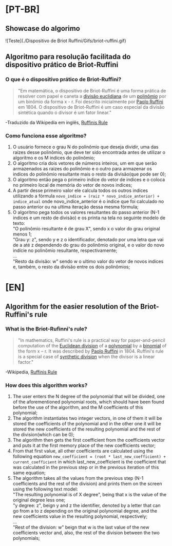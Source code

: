 # [PT-BR]

## Showcase do algorimo
![Teste](./Dispositivo de Briot Ruffini/Gifs/briot-ruffini.gif)

## Algoritmo para resolução facilitada do dispositivo prático de Briot-Ruffini
### O que é o dispositivo prático de Briot-Ruffini?
> "Em matemática, o dispositivo de Briot-Ruffini é uma forma prática de resolver com papel e caneta a [divisão euclidiana](https://pt.wikipedia.org/wiki/Divis%C3%A3o_euclidiana)
> de um [polinômio](https://pt.wikipedia.org/wiki/Polin%C3%B4mio) por um binômio da forma x - r. Foi descrito inicialmente por [Paolo Ruffini](https://pt.wikipedia.org/wiki/Paolo_Ruffini) 
> em 1804. O dispositivo de Briot-Ruffini é um caso especial da divisão sintética quando o divisor é um fator linear."

-Traduzido da Wikipedia em inglês, [Ruffinis Rule](https://en.wikipedia.org/wiki/Ruffini%27s_rule)

### Como funciona esse algoritmo?
1. O usuário fornece o grau N do polinômio que deseja dividir, uma das raizes desse polinômio, que deve ter sido encontrada antes de utilizar o algoritmo e os M indices do polinômio;
2. O algoritmo cria dois vetores de números inteiros, um em que serão armazenados as raizes do polinômio e o outro para armazenar os indíces do polinômio resultante mais o resto da divisão(que pode ser 0);
3. O algoritmo então pega o primeiro indice do vetor de indices e o coloca no primeiro local de memória do vetor de novos indices;
4. A partir desse primeiro valor ele calcula todos os outros indices utilizando a fórmula ```novo_indice = (raiz * novo_indice_anterior) + indice_atual``` onde novo_indice_anterior é o indice que foi calculado no passo anterior ou na ultima iteração dessa mesma fórmula;
5. O algoritmo pega todos os valores resultantes do passo anterior (N-1 indices e um resto de divisão) e os printa na tela no seguinte modelo de texto: \
   "O polinômio resultante é de grau X", sendo x o valor do grau original menos 1; \
   "Grau y: z", sendo y e z o identificador, denotado por uma letra que vai de a até z dependendo do grau do polinômio original, e o valor do novo indície no polinômio resultante, respectivamente; \
   ... \
   "Resto da divisão: w" sendo w o ultimo valor do vetor de novos indices e, também, o resto da divisão entre os dois polinômios; 

# [EN]
## Algorithm for the easier resolution of the Briot-Ruffini's rule
### What is the Briot-Rufinni's rule?
> "In mathematics, Ruffini's rule is a practical way for paper-and-pencil computation of the [Euclidean division](https://en.wikipedia.org/wiki/Euclidean_division) 
> of a [polynomial](https://en.wikipedia.org/wiki/Polynomial) by a [binomial](https://en.wikipedia.org/wiki/Binomial_(polynomial)) of the form x – r. It was described 
> by [Paolo Ruffini](https://en.wikipedia.org/wiki/Paolo_Ruffini) in 1804. Ruffini's rule is a special case of [synthetic division](https://en.wikipedia.org/wiki/Synthetic_division) 
> when the divisor is a linear factor."

-Wikipedia, [Ruffinis Rule](https://en.wikipedia.org/wiki/Ruffini%27s_rule)

### How does this algorithm works?
1. The user enters the N degree of the polynomial that will be divided, one of the aforementioned polynomial roots, which should have been found before the use of the algorithm, and the M coefficients of this polynomial;
2. The algorithm instantiates two integer vectors, in one of them it will be stored the coefficients of the polynomial and in the other one it will be stored the new coefficients of the resulting polynomial and the rest of the division(which can be 0); 
3. The algorithm then gets the first coefficient from the coefficients vector and puts it at the first memory place of the new coefficients vector;
4. From that first value, all other coefficients are calculated using the following equation ```new_coefficient = (root * last_new_coefficient) + current_coefficient``` in which last_new_coefficient is the coefficient that was calculated in the previous step or in the previous iteration of this same equation;
5. The algorithm takes all the values from the previous step (N-1 coefficients and the rest of the division) and prints them on the screen using the following text model:  \
   "The resulting polynomial is of X degree", being that x is the value of the original degree less one;  \
   "y degree: z", beign y and z the identifier, denoted by a letter that can go from a to z depending on the original polynomial degree, and the new coefficients value in the resulting polynomial, respectively; \
   ... \
   "Rest of the division: w" beign that w is the last value of the new coefficients vector and, also, the rest of the division between the two polynomials; 

